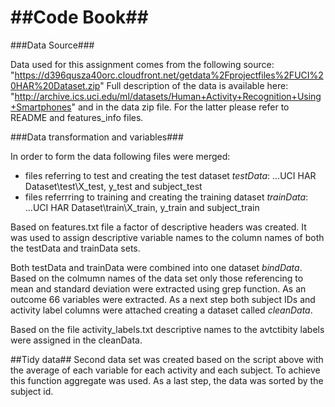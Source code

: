 ##Code Book##
=======================

###Data Source###

Data used for this assignment comes from the following source: "https://d396qusza40orc.cloudfront.net/getdata%2Fprojectfiles%2FUCI%20HAR%20Dataset.zip" Full description of the data is available here: "http://archive.ics.uci.edu/ml/datasets/Human+Activity+Recognition+Using+Smartphones" and in the data zip file. For the latter please refer to README and features_info files. 

###Data transformation and variables###

In order to form the data following files were merged:
* files referring to test and creating the test dataset *testData*: ...UCI HAR Dataset\test\X_test, y_test and subject_test
* files referrring to training and creating the training dataset *trainData*: ...UCI HAR Dataset\train\X_train, y_train and subject_train

Based on features.txt file a factor of descriptive headers was created. It was used to assign descriptive variable names to the column names of both the testData and trainData sets.

Both testData and trainData were combined into one dataset *bindData*. Based on the colmumn names of the data set only those referencing to mean and standard deviation were extracted using grep function. As an outcome 66 variables were extracted. As a next step both subject IDs and activity label columns were attached creating a dataset called *cleanData*.

Based on the file activity_labels.txt descriptive names to the avtctibity labels were assigned in the cleanData.

##Tidy data##
Second data set was created based on the script above with the average of each variable for each activity and each subject. To achieve this function aggregate was used. As a last step, the data was sorted by the subject id.


